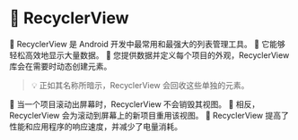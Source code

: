# 🔄 RecyclerView

🔹 RecyclerView 是 Android 开发中最常用和最强大的列表管理工具。
🔹 它能够轻松高效地显示大量数据。
🔹 您提供数据并定义每个项目的外观，RecyclerView 库会在需要时动态创建元素。

> 💡 正如其名称所暗示，RecyclerView 会回收这些单独的元素。

🔹 当一个项目滚动出屏幕时，RecyclerView 不会销毁其视图。
🔹 相反，RecyclerView 会为滚动到屏幕上的新项目重用该视图。
🔹 RecyclerView 提高了性能和应用程序的响应速度，并减少了电量消耗。
